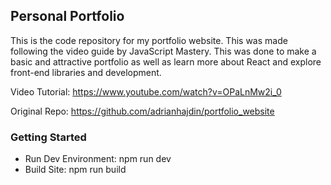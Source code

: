 ## Personal Portfolio

This is the code repository for my portfolio website. This was made following the video guide by JavaScript Mastery. This was done to make a basic and attractive portfolio as well as learn more about React and explore front-end libraries and development.

Video Tutorial: https://www.youtube.com/watch?v=OPaLnMw2i_0

Original Repo: https://github.com/adrianhajdin/portfolio_website


### Getting Started

- Run Dev Environment: npm run dev
- Build Site: npm run build